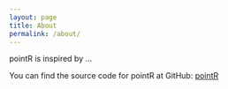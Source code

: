 ```yaml
---
layout: page
title: About
permalink: /about/
---
```


pointR is inspired by ...


You can find the source code for pointR at GitHub:
[pointR](https://github.com/mslegrand/pointR)

